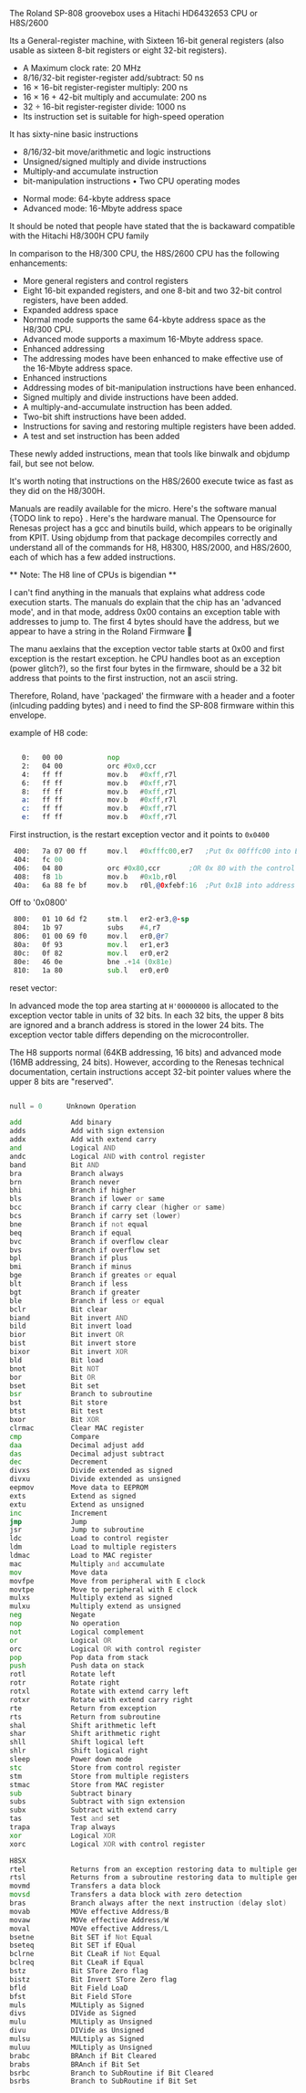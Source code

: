 The Roland SP-808 groovebox uses a Hitachi HD6432653 CPU or H8S/2600

Its a General-register machine, with Sixteen 16-bit general registers (also usable as sixteen 8-bit registers
or eight 32-bit registers).

* A Maximum clock rate: 20 MHz
* 8/16/32-bit register-register add/subtract: 50 ns
* 16 × 16-bit register-register multiply: 200 ns
* 16 × 16 + 42-bit multiply and accumulate: 200 ns
* 32 ÷ 16-bit register-register divide: 1000 ns
* Its instruction set is suitable for high-speed operation

It has sixty-nine basic instructions
* 8/16/32-bit move/arithmetic and logic instructions
* Unsigned/signed multiply and divide instructions
* Multiply-and accumulate instruction
* bit-manipulation instructions
• Two CPU operating modes
- Normal mode: 64-kbyte address space
- Advanced mode: 16-Mbyte address space

It should be noted that people have stated that the is backaward compatible with the Hitachi H8/300H CPU family

In comparison to the H8/300 CPU, the H8S/2600 CPU has the following enhancements:
* More general registers and control registers
* Eight 16-bit expanded registers, and one 8-bit and two 32-bit control registers, have been
added.
* Expanded address space
* Normal mode supports the same 64-kbyte address space as the H8/300 CPU.
* Advanced mode supports a maximum 16-Mbyte address space.
* Enhanced addressing
* The addressing modes have been enhanced to make effective use of the 16-Mbyte address
space.
* Enhanced instructions
* Addressing modes of bit-manipulation instructions have been enhanced.
* Signed multiply and divide instructions have been added.
* A multiply-and-accumulate instruction has been added.
* Two-bit shift instructions have been added.
* Instructions for saving and restoring multiple registers have been added.
* A test and set instruction has been added

These newly added instructions, mean that tools like binwalk and objdump fail, but see not below.

It's worth noting that instructions on the H8S/2600 execute twice as fast as they did on the H8/300H.

Manuals are readily available for the micro. Here's the software manual {TODO link to repo} . Here's the hardware manual. The Opensource for Renesas project has a gcc and binutils build, which appears to be originally from KPIT. 
Using objdump from that package decompiles correctly and understand all of the commands for H8, H8300, H8S/2000, and H8S/2600, each of which has a few added instructions.

** Note: The H8 line of CPUs is bigendian **

I can't find anything in the manuals that explains what address code execution starts. The manuals do explain that the chip has an 'advanced mode', and in that mode, address 0x00 contains an exception table with addresses to jump to. The first 4 bytes should have the address, but we appear to have a string in the Roland Firmware 🤔

The manu aexlains that the exception vector table starts at 0x00 and first exception is the restart exception. he CPU handles boot as an exception (power glitch?), so the first four bytes in the firmware, should be a 32 bit address that points to the first instruction, not an ascii string.

Therefore, Roland, have 'packaged' the firmware with a header and a footer (inlcuding padding bytes) and i need to find the SP-808 firmware within this envelope.

example of H8 code:

```asm

   0:	00 00       	nop	
   2:	04 00       	orc	#0x0,ccr
   4:	ff ff       	mov.b	#0xff,r7l
   6:	ff ff       	mov.b	#0xff,r7l
   8:	ff ff       	mov.b	#0xff,r7l
   a:	ff ff       	mov.b	#0xff,r7l
   c:	ff ff       	mov.b	#0xff,r7l
   e:	ff ff       	mov.b	#0xff,r7l
```
   First instruction, is the restart exception vector and it points to `0x0400`
```asm
 400:	7a 07 00 ff 	mov.l	#0xfffc00,er7   ;Put 0x 00fffc00 into ER7
 404:	fc 00 
 406:	04 80       	orc	#0x80,ccr       ;OR 0x 80 with the control register
 408:	f8 1b       	mov.b	#0x1b,r0l       
 40a:	6a 88 fe bf 	mov.b	r0l,@0xfebf:16  ;Put 0x1B into address 0000febf
```
 Off to '0x0800'
```asm
 800:	01 10 6d f2 	stm.l	er2-er3,@-sp
 804:	1b 97       	subs	#4,r7
 806:	01 00 69 f0 	mov.l	er0,@r7
 80a:	0f 93       	mov.l	er1,er3
 80c:	0f 82       	mov.l	er0,er2
 80e:	46 0e       	bne	.+14 (0x81e)
 810:	1a 80       	sub.l	er0,er0
```

reset vector:

In advanced mode the top area starting at `H'00000000` is allocated to the exception vector table in units of 32 bits. 
In each 32 bits, the upper 8 bits are ignored and a branch address is stored in the lower 24 bits.
The exception vector table differs depending on the microcontroller.

The H8 supports normal (64KB addressing, 16 bits) and advanced mode (16MB addressing, 24 bits).
However, according to the Renesas technical documentation, certain instructions accept 32-bit pointer values where the upper 8 bits are "reserved".

```asm

null = 0      Unknown Operation

add            Add binary
adds           Add with sign extension
addx           Add with extend carry
and            Logical AND
andc           Logical AND with control register
band           Bit AND
bra            Branch always
brn            Branch never
bhi            Branch if higher
bls            Branch if lower or same
bcc            Branch if carry clear (higher or same)
bcs            Branch if carry set (lower)
bne            Branch if not equal
beq            Branch if equal
bvc            Branch if overflow clear
bvs            Branch if overflow set
bpl            Branch if plus
bmi            Branch if minus
bge            Branch if greates or equal
blt            Branch if less
bgt            Branch if greater
ble            Branch if less or equal
bclr           Bit clear
biand          Bit invert AND
bild           Bit invert load
bior           Bit invert OR
bist           Bit invert store
bixor          Bit invert XOR
bld            Bit load
bnot           Bit NOT
bor            Bit OR
bset           Bit set
bsr            Branch to subroutine
bst            Bit store
btst           Bit test
bxor           Bit XOR
clrmac         Clear MAC register
cmp            Compare
daa            Decimal adjust add
das            Decimal adjust subtract
dec            Decrement
divxs          Divide extended as signed
divxu          Divide extended as unsigned
eepmov         Move data to EEPROM
exts           Extend as signed
extu           Extend as unsigned
inc            Increment
jmp            Jump
jsr            Jump to subroutine
ldc            Load to control register
ldm            Load to multiple registers
ldmac          Load to MAC register
mac            Multiply and accumulate
mov            Move data
movfpe         Move from peripheral with E clock
movtpe         Move to peripheral with E clock
mulxs          Multiply extend as signed
mulxu          Multiply extend as unsigned
neg            Negate
nop            No operation
not            Logical complement
or             Logical OR
orc            Logical OR with control register
pop            Pop data from stack
push           Push data on stack
rotl           Rotate left
rotr           Rotate right
rotxl          Rotate with extend carry left
rotxr          Rotate with extend carry right
rte            Return from exception
rts            Return from subroutine
shal           Shift arithmetic left
shar           Shift arithmetic right
shll           Shift logical left
shlr           Shift logical right
sleep          Power down mode
stc            Store from control register
stm            Store from multiple registers
stmac          Store from MAC register
sub            Subtract binary
subs           Subtract with sign extension
subx           Subtract with extend carry
tas            Test and set
trapa          Trap always
xor            Logical XOR
xorc           Logical XOR with control register

H8SX
rtel           Returns from an exception restoring data to multiple general registers
rtsl           Returns from a subroutine restoring data to multiple general registers
movmd          Transfers a data block
movsd          Transfers a data block with zero detection
bras           Branch always after the next instruction (delay slot)
movab          MOVe effective Address/B
movaw          MOVe effective Address/W
moval          MOVe effective Address/L
bsetne         Bit SET if Not Equal
bseteq         Bit SET if EQual
bclrne         Bit CLeaR if Not Equal
bclreq         Bit CLeaR if Equal
bstz           Bit STore Zero flag
bistz          Bit Invert STore Zero flag
bfld           Bit Field LoaD
bfst           Bit Field STore
muls           MULtiply as Signed
divs           DIVide as Signed
mulu           MULtiply as Unsigned
divu           DIVide as Unsigned
mulsu          MULtiply as Signed
muluu          MULtiply as Unsigned
brabc          BRAnch if Bit Cleared
brabs          BRAnch if Bit Set
bsrbc          Branch to SubRoutine if Bit Cleared
bsrbs          Branch to SubRoutine if Bit Set

```


